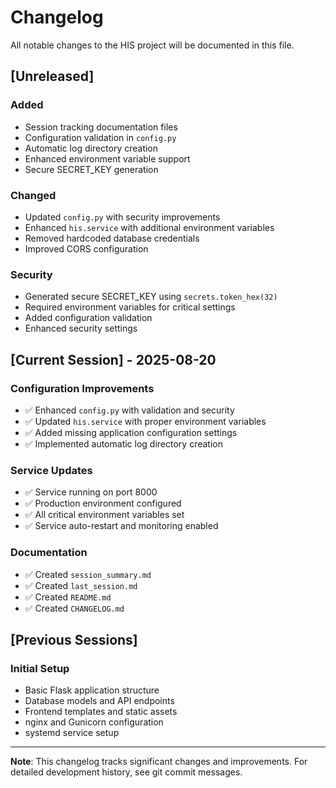 # Changelog

All notable changes to the HIS project will be documented in this file.

## [Unreleased]

### Added
- Session tracking documentation files
- Configuration validation in `config.py`
- Automatic log directory creation
- Enhanced environment variable support
- Secure SECRET_KEY generation

### Changed
- Updated `config.py` with security improvements
- Enhanced `his.service` with additional environment variables
- Removed hardcoded database credentials
- Improved CORS configuration

### Security
- Generated secure SECRET_KEY using `secrets.token_hex(32)`
- Required environment variables for critical settings
- Added configuration validation
- Enhanced security settings

## [Current Session] - 2025-08-20

### Configuration Improvements
- ✅ Enhanced `config.py` with validation and security
- ✅ Updated `his.service` with proper environment variables
- ✅ Added missing application configuration settings
- ✅ Implemented automatic log directory creation

### Service Updates
- ✅ Service running on port 8000
- ✅ Production environment configured
- ✅ All critical environment variables set
- ✅ Service auto-restart and monitoring enabled

### Documentation
- ✅ Created `session_summary.md`
- ✅ Created `last_session.md`
- ✅ Created `README.md`
- ✅ Created `CHANGELOG.md`

## [Previous Sessions]

### Initial Setup
- Basic Flask application structure
- Database models and API endpoints
- Frontend templates and static assets
- nginx and Gunicorn configuration
- systemd service setup

---

**Note**: This changelog tracks significant changes and improvements. For detailed development history, see git commit messages.
